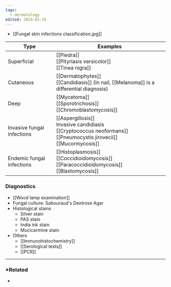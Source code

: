 ```yaml
---
tags:
  - dermatology
edited: 2024-01-25
---
```

- [[Fungal skin infections classification.jpg]] 

| Type                       | Examples                                                                                                                   |
| -------------------------- | -------------------------------------------------------------------------------------------------------------------------- |
| Superficial                | [[Piedra]]<br>[[Pityriasis versicolor]] <br>[[Tinea nigra]]                                                                |
| Cutaneous                  | [[Dermatophytes]]<br>[[Candidiasis]] (In nail, [[Melanoma]] is a differential diagnosis)                                   |
| Deep                       | [[Mycetoma]]<br>[[Sporotrichosis]]<br>[[Chromoblastomycosis]]                                                              |
| Invasive fungal infections | [[Aspergillosis]]<br>Invasive candidiasis<br>[[Cryptococcus neoformans]]<br>[[Pneumocystis jirovecii]]<br>[[Mucormycosis]] |
| Endemic fungal infections  | [[Histoplasmosis]]<br>[[Coccidioidomycosis]]<br>[[Paracoccidioidomycosis]]<br>[[Blastomycosis]]                            |
### Diagnostics
- [[Wood lamp examination]]
- Fungal culture: Sabouraud's Dextrose Agar
- Histological stains
	- Silver stain
	- PAS stain
	- India ink stain
	- Mucicarmine stain
- Others
	- [[Immunohistochemistry]]
	- [[Serological tests]]
	- [[PCR]] 

---
### *Related
- 